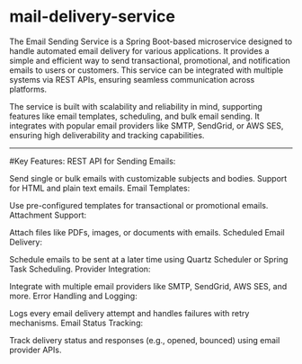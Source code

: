 # mail-delivery-service

The Email Sending Service is a Spring Boot-based microservice designed to handle automated email delivery for various applications. It provides a simple and efficient way to send transactional, promotional, and notification emails to users or customers. This service can be integrated with multiple systems via REST APIs, ensuring seamless communication across platforms.

The service is built with scalability and reliability in mind, supporting features like email templates, scheduling, and bulk email sending. It integrates with popular email providers like SMTP, SendGrid, or AWS SES, ensuring high deliverability and tracking capabilities.
________________________________________________________________________________________________________________________________________________________________________________________
#Key Features:
REST API for Sending Emails:

Send single or bulk emails with customizable subjects and bodies.
Support for HTML and plain text emails.
Email Templates:

Use pre-configured templates for transactional or promotional emails.
Attachment Support:

Attach files like PDFs, images, or documents with emails.
Scheduled Email Delivery:

Schedule emails to be sent at a later time using Quartz Scheduler or Spring Task Scheduling.
Provider Integration:

Integrate with multiple email providers like SMTP, SendGrid, AWS SES, and more.
Error Handling and Logging:

Logs every email delivery attempt and handles failures with retry mechanisms.
Email Status Tracking:

Track delivery status and responses (e.g., opened, bounced) using email provider APIs.
